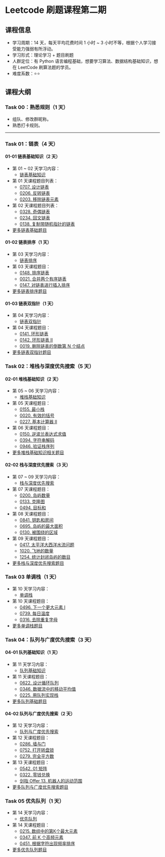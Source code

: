# Leetcode 刷题课程第二期

## 课程信息

- 学习周期：14 天，每天平均花费时间 1 小时 ~ 3 小时不等，根据个人学习接受能力强弱有所浮动。
- 学习形式：理论学习 + 题目刷题
- 人群定位：有 Python 语言编程基础，想要学习算法、数据结构基础知识，想在 LeetCode 刷算法题的学员。
- 难度系数：⭐⭐

## 课程大纲

### Task 00：熟悉规则（1 天）

- 组队、修改群昵称。
- 熟悉打卡规则。

---

### Task 01：链表（4 天）

#### 01-01 链表基础知识（2 天）

- 第 01 ~ 02 天学习内容：
  - [链表基础知识](https://algo.itcharge.cn/02.%E9%93%BE%E8%A1%A8/01.%E9%93%BE%E8%A1%A8%E5%9F%BA%E7%A1%80%E7%9F%A5%E8%AF%86/01.%E9%93%BE%E8%A1%A8%E5%9F%BA%E7%A1%80%E7%9F%A5%E8%AF%86/)
- 第 01 天课程题目列表：
  - [0707. 设计链表](https://leetcode-cn.com/problems/design-linked-list/)
  - [0206. 反转链表](https://leetcode-cn.com/problems/reverse-linked-list/)
  - [0203. 移除链表元素](https://leetcode-cn.com/problems/remove-linked-list-elements/)
- 第 02 天课程题目列表：
  - [0328. 奇偶链表](https://leetcode-cn.com/problems/odd-even-linked-list/)
  - [0234. 回文链表](https://leetcode-cn.com/problems/palindrome-linked-list/)
  - [0138. 复制带随机指针的链表](https://leetcode-cn.com/problems/copy-list-with-random-pointer/)
- [更多链表基础题目](https://algo.itcharge.cn/02.%E9%93%BE%E8%A1%A8/01.%E9%93%BE%E8%A1%A8%E5%9F%BA%E7%A1%80%E7%9F%A5%E8%AF%86/10.%E9%93%BE%E8%A1%A8%E5%9F%BA%E7%A1%80%E9%A2%98%E7%9B%AE/)

#### 01-02 链表排序（1 天）

- 第 03 天学习内容：
  - [链表排序](https://algo.itcharge.cn/02.%E9%93%BE%E8%A1%A8/02.%E9%93%BE%E8%A1%A8%E6%8E%92%E5%BA%8F/01.%E9%93%BE%E8%A1%A8%E6%8E%92%E5%BA%8F/)
- 第 03 天课程题目：
  - [0148. 排序链表](https://leetcode-cn.com/problems/sort-list/)
  - [0021. 合并两个有序链表](https://leetcode-cn.com/problems/merge-two-sorted-lists/)
  - [0147. 对链表进行插入排序](https://leetcode-cn.com/problems/insertion-sort-list/)
- [更多链表排序题目](https://algo.itcharge.cn/02.%E9%93%BE%E8%A1%A8/02.%E9%93%BE%E8%A1%A8%E6%8E%92%E5%BA%8F/10.%E9%93%BE%E8%A1%A8%E6%8E%92%E5%BA%8F%E9%A2%98%E7%9B%AE/)

#### 01-03 链表双指针（1 天）

- 第 04 天学习内容：
  - [链表双指针](https://algo.itcharge.cn/02.%E9%93%BE%E8%A1%A8/03.%E9%93%BE%E8%A1%A8%E5%8F%8C%E6%8C%87%E9%92%88/01.%E9%93%BE%E8%A1%A8%E5%8F%8C%E6%8C%87%E9%92%88%E7%9F%A5%E8%AF%86/)
- 第 04 天课程题目：
  - [0141. 环形链表](https://leetcode-cn.com/problems/linked-list-cycle/)
  - [0142. 环形链表 II](https://leetcode-cn.com/problems/linked-list-cycle-ii/)
  - [0019. 删除链表的倒数第 N 个结点](https://leetcode-cn.com/problems/remove-nth-node-from-end-of-list/)
- [更多链表双指针题目](https://algo.itcharge.cn/02.%E9%93%BE%E8%A1%A8/03.%E9%93%BE%E8%A1%A8%E5%8F%8C%E6%8C%87%E9%92%88/10.%E9%93%BE%E8%A1%A8%E5%8F%8C%E6%8C%87%E9%92%88%E9%A2%98%E7%9B%AE/)

### Task 02：堆栈与深度优先搜索（5 天）

#### 02-01 堆栈基础知识（2 天）

- 第 05 ~ 06 天学习内容：
  - [堆栈基础知识](https://algo.itcharge.cn/03.%E5%A0%86%E6%A0%88/01.%E5%A0%86%E6%A0%88%E5%9F%BA%E7%A1%80%E7%9F%A5%E8%AF%86/01.%E5%A0%86%E6%A0%88%E5%9F%BA%E7%A1%80%E7%9F%A5%E8%AF%86/)
- 第 05 天课程题目：
  - [0155. 最小栈](https://leetcode-cn.com/problems/min-stack/)
  - [0020. 有效的括号](https://leetcode-cn.com/problems/valid-parentheses/)
  - [0227. 基本计算器 II](https://leetcode-cn.com/problems/basic-calculator-ii/)
- 第 06 天课程题目：
  - [0150. 逆波兰表达式求值](https://leetcode-cn.com/problems/evaluate-reverse-polish-notation/)
  - [0394. 字符串解码](https://leetcode-cn.com/problems/decode-string/)
  - [0946. 验证栈序列](https://leetcode-cn.com/problems/validate-stack-sequences/)
- [更多堆栈基础知识相关题目](https://algo.itcharge.cn/03.%E5%A0%86%E6%A0%88/01.%E5%A0%86%E6%A0%88%E5%9F%BA%E7%A1%80%E7%9F%A5%E8%AF%86/10.%E5%A0%86%E6%A0%88%E5%9F%BA%E7%A1%80%E9%A2%98%E7%9B%AE/)

#### 02-02 栈与深度优先搜索（3 天）

- 第 07 ~ 09 天学习内容：
  - [栈与深度优先搜索](https://algo.itcharge.cn/03.%E5%A0%86%E6%A0%88/02.%E5%A0%86%E6%A0%88%E4%B8%8E%E6%B7%B1%E5%BA%A6%E4%BC%98%E5%85%88%E6%90%9C%E7%B4%A2/01.%E5%A0%86%E6%A0%88%E4%B8%8E%E6%B7%B1%E5%BA%A6%E4%BC%98%E5%85%88%E6%90%9C%E7%B4%A2%E7%9F%A5%E8%AF%86/)
- 第 07 天课程题目：
  - [0200. 岛屿数量](https://leetcode-cn.com/problems/number-of-islands/)
  - [0133. 克隆图](https://leetcode-cn.com/problems/clone-graph/)
  - [0494. 目标和](https://leetcode-cn.com/problems/target-sum/)
- 第 08 天课程题目：
  - [0841. 钥匙和房间](https://leetcode-cn.com/problems/keys-and-rooms/)
  - [0695. 岛屿的最大面积](https://leetcode-cn.com/problems/max-area-of-island/)
  - [0130. 被围绕的区域](https://leetcode-cn.com/problems/surrounded-regions/)
- 第 09 天课程题目：
  - [0417. 太平洋大西洋水流问题](https://leetcode-cn.com/problems/pacific-atlantic-water-flow/)
  - [1020. 飞地的数量](https://leetcode-cn.com/problems/number-of-enclaves/)
  - [1254. 统计封闭岛屿的数目](https://leetcode-cn.com/problems/number-of-closed-islands/)
- [更多栈与深度优先搜索题目](https://algo.itcharge.cn/03.%E5%A0%86%E6%A0%88/02.%E5%A0%86%E6%A0%88%E4%B8%8E%E6%B7%B1%E5%BA%A6%E4%BC%98%E5%85%88%E6%90%9C%E7%B4%A2/10.%E5%A0%86%E6%A0%88%E4%B8%8E%E6%B7%B1%E5%BA%A6%E4%BC%98%E5%85%88%E6%90%9C%E7%B4%A2%E9%A2%98%E7%9B%AE/)

### Task 03 单调栈（1 天）

- 第 10 天学习内容：
  - [单调栈](https://algo.itcharge.cn/03.%E5%A0%86%E6%A0%88/03.%E5%8D%95%E8%B0%83%E6%A0%88/01.%E5%8D%95%E8%B0%83%E6%A0%88%E7%9F%A5%E8%AF%86/)
- 第 10 天课程题目：
  - [0496. 下一个更大元素 I](https://leetcode-cn.com/problems/next-greater-element-i/)
  - [0739. 每日温度](https://leetcode-cn.com/problems/daily-temperatures/)
  - [0316. 去除重复字母](https://leetcode-cn.com/problems/remove-duplicate-letters/)
- [更多单调栈题目](https://algo.itcharge.cn/03.%E5%A0%86%E6%A0%88/03.%E5%8D%95%E8%B0%83%E6%A0%88/10.%E5%8D%95%E8%B0%83%E6%A0%88%E9%A2%98%E7%9B%AE/)

### Task 04：队列与广度优先搜索（3 天）

#### 04-01 队列基础知识（1 天）

- 第 11 天学习内容：
  - [队列基础知识](https://algo.itcharge.cn/04.%E9%98%9F%E5%88%97/01.%E9%98%9F%E5%88%97%E5%9F%BA%E7%A1%80%E7%9F%A5%E8%AF%86/01.%E9%98%9F%E5%88%97%E5%9F%BA%E7%A1%80%E7%9F%A5%E8%AF%86/)
- 第 11 天课程题目：
  - [0622. 设计循环队列](https://leetcode-cn.com/problems/design-circular-queue/)
  - [0346. 数据流中的移动平均值](https://leetcode-cn.com/problems/moving-average-from-data-stream/)
  - [0225. 用队列实现栈](https://leetcode-cn.com/problems/implement-stack-using-queues/)
- [更多队列基础题目](https://algo.itcharge.cn/04.%E9%98%9F%E5%88%97/01.%E9%98%9F%E5%88%97%E5%9F%BA%E7%A1%80%E7%9F%A5%E8%AF%86/10.%E9%98%9F%E5%88%97%E5%9F%BA%E7%A1%80%E9%A2%98%E7%9B%AE/)

#### 04-02 队列与广度优先搜索（2 天）

- 第 12 天学习内容：
  - [队列与广度优先搜索](https://algo.itcharge.cn/04.%E9%98%9F%E5%88%97/02.%E9%98%9F%E5%88%97%E4%B8%8E%E5%B9%BF%E5%BA%A6%E4%BC%98%E5%85%88%E6%90%9C%E7%B4%A2/01.%E9%98%9F%E5%88%97%E4%B8%8E%E5%B9%BF%E5%BA%A6%E4%BC%98%E5%85%88%E6%90%9C%E7%B4%A2%E7%9F%A5%E8%AF%86/)
- 第 12 天课程题目：
  - [0286. 墙与门](https://leetcode-cn.com/problems/walls-and-gates/)
  - [0752. 打开转盘锁](https://leetcode-cn.com/problems/open-the-lock/)
  - [0279. 完全平方数](https://leetcode-cn.com/problems/perfect-squares/)
- 第 13 天课程题目：
  - [0542. 01 矩阵](https://leetcode-cn.com/problems/01-matrix/)
  - [0322. 零钱兑换](https://leetcode-cn.com/problems/coin-change/)
  - [剑指 Offer 13. 机器人的运动范围](https://leetcode-cn.com/problems/ji-qi-ren-de-yun-dong-fan-wei-lcof/)
- [更多队列与广度优先搜索题目](https://algo.itcharge.cn/04.%E9%98%9F%E5%88%97/02.%E9%98%9F%E5%88%97%E4%B8%8E%E5%B9%BF%E5%BA%A6%E4%BC%98%E5%85%88%E6%90%9C%E7%B4%A2/10.%E9%98%9F%E5%88%97%E4%B8%8E%E5%B9%BF%E5%BA%A6%E4%BC%98%E5%85%88%E6%90%9C%E7%B4%A2%E9%A2%98%E7%9B%AE/)

### Task 05 优先队列（1 天）

- 第 14 天学习内容：
  - [优先队列](https://algo.itcharge.cn/04.%E9%98%9F%E5%88%97/03.%E4%BC%98%E5%85%88%E9%98%9F%E5%88%97/01.%E4%BC%98%E5%85%88%E9%98%9F%E5%88%97%E7%9F%A5%E8%AF%86/)
- 第 14 天课程题目：
  - [0215. 数组中的第K个最大元素](https://leetcode-cn.com/problems/kth-largest-element-in-an-array/)
  - [0347. 前 K 个高频元素](https://leetcode-cn.com/problems/top-k-frequent-elements/)
  - [0451. 根据字符出现频率排序](https://leetcode-cn.com/problems/sort-characters-by-frequency/)
- [更多优先队列题目](https://algo.itcharge.cn/04.%E9%98%9F%E5%88%97/03.%E4%BC%98%E5%85%88%E9%98%9F%E5%88%97/10.%E4%BC%98%E5%85%88%E9%98%9F%E5%88%97%E9%A2%98%E7%9B%AE/)